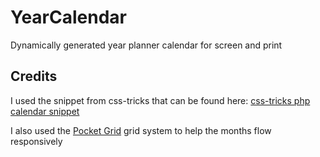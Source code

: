 YearCalendar
============

Dynamically generated year planner calendar for screen and print

Credits
-------

I used the snippet from css-tricks that can be found here: [css-tricks php calendar snippet](http://css-tricks.com/snippets/php/build-a-calendar-table/)

I also used the [Pocket Grid](https://github.com/arnaudleray/pocketgrid) grid system to help the months flow responsively
